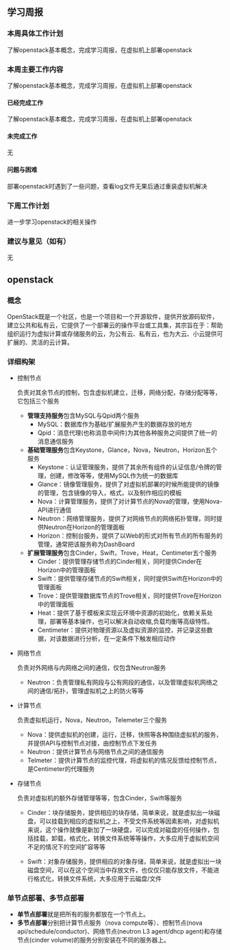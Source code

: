 ## 学习周报

### 本周具体工作计划

了解openstack基本概念，完成学习周报，在虚拟机上部署openstack

### 本周主要工作内容

了解openstack基本概念，完成学习周报，在虚拟机上部署openstack

#### 已经完成工作

了解openstack基本概念，完成学习周报，在虚拟机上部署openstack

#### 未完成工作

无

#### 问题与困难

部署openstack时遇到了一些问题，查看log文件无果后通过重装虚拟机解决

### 下周工作计划

进一步学习openstack的相关操作

### 建议与意见（如有）

无



## openstack

### 概念

OpenStack既是一个社区，也是一个项目和一个开源软件，提供开放源码软件，建立公共和私有云，它提供了一个部署云的操作平台或工具集，其宗旨在于：帮助组织运行为虚拟计算或存储服务的云，为公有云、私有云，也为大云、小云提供可扩展的、灵活的云计算。

### 详细构架

* 控制节点

  负责对其余节点的控制，包含虚拟机建立，迁移，网络分配，存储分配等等，它包括三个服务

  * **管理支持服务**包含MySQL与Qpid两个服务
    * MySQL：数据库作为基础/扩展服务产生的数据存放的地方
    * Qpid：消息代理(也称消息中间件)为其他各种服务之间提供了统一的消息通信服务
  * **基础管理服务**包含Keystone，Glance，Nova，Neutron，Horizon五个服务
    * Keystone：认证管理服务，提供了其余所有组件的认证信息/令牌的管理，创建，修改等等，使用MySQL作为统一的数据库
    * Glance：镜像管理服务，提供了对虚拟机部署的时候所能提供的镜像的管理，包含镜像的导入，格式，以及制作相应的模板
    * Nova：计算管理服务，提供了对计算节点的Nova的管理，使用Nova-API进行通信
    * Neutron：网络管理服务，提供了对网络节点的网络拓扑管理，同时提供Neutron在Horizon的管理面板
    * Horizon：控制台服务，提供了以Web的形式对所有节点的所有服务的管理，通常把该服务称为DashBoard
  * **扩展管理服务**包含Cinder，Swift，Trove，Heat，Centimeter五个服务
    * Cinder：提供管理存储节点的Cinder相关，同时提供Cinder在Horizon中的管理面板
    * Swift：提供管理存储节点的Swift相关，同时提供Swift在Horizon中的管理面板
    * Trove：提供管理数据库节点的Trove相关，同时提供Trove在Horizon中的管理面板
    * Heat：提供了基于模板来实现云环境中资源的初始化，依赖关系处理，部署等基本操作，也可以解决自动收缩,负载均衡等高级特性。
    * Centimeter：提供对物理资源以及虚拟资源的监控，并记录这些数据，对该数据进行分析，在一定条件下触发相应动作

* 网络节点

  负责对外网络与内网络之间的通信，仅包含Neutron服务

  * Neutron：负责管理私有网段与公有网段的通信，以及管理虚拟机网络之间的通信/拓扑，管理虚拟机之上的防火等等

* 计算节点

  负责虚拟机运行，Nova，Neutron，Telemeter三个服务

  * Nova：提供虚拟机的创建，运行，迁移，快照等各种围绕虚拟机的服务，并提供API与控制节点对接，由控制节点下发任务
  * Neutron：提供计算节点与网络节点之间的通信服务
  * Telmeter：提供计算节点的监控代理，将虚拟机的情况反馈给控制节点，是Centimeter的代理服务

* 存储节点

  负责对虚拟机的额外存储管理等等，包含Cinder，Swift等服务

  * Cinder：块存储服务，提供相应的块存储，简单来说，就是虚拟出一块磁盘，可以挂载到相应的虚拟机之上，不受文件系统等因素影响，对虚拟机来说，这个操作就像是新加了一块硬盘，可以完成对磁盘的任何操作，包括挂载，卸载，格式化，转换文件系统等等操作，大多应用于虚拟机空间不足的情况下的空间扩容等等

  * Swift：对象存储服务，提供相应的对象存储，简单来说，就是虚拟出一块磁盘空间，可以在这个空间当中存放文件，也仅仅只能存放文件，不能进行格式化，转换文件系统，大多应用于云磁盘/文件

### 单节点部署、多节点部署

* **单节点部署**就是把所有的服务都放在一个节点上。 
* **多节点部署**分别把计算节点服务（nova compute等）、控制节点(nova api/schedule/conductor)、网络节点(neutron L3 agent/dhcp agent)和存储节点(cinder volume)的服务分别安装在不同的服务器上。

